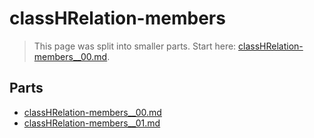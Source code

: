 # classHRelation-members

> This page was split into smaller parts. Start here: [classHRelation-members__00.md](classHRelation-members__00.md).

## Parts

- [classHRelation-members__00.md](classHRelation-members__00.md)
- [classHRelation-members__01.md](classHRelation-members__01.md)
